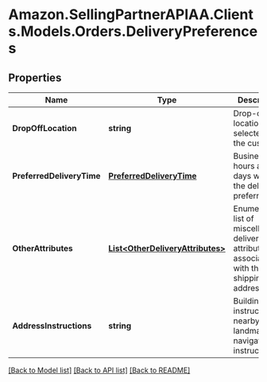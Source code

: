 # Amazon.SellingPartnerAPIAA.Clients.Models.Orders.DeliveryPreferences
## Properties

Name | Type | Description | Notes
------------ | ------------- | ------------- | -------------
**DropOffLocation** | **string** | Drop-off location selected by the customer. | [optional] 
**PreferredDeliveryTime** | [**PreferredDeliveryTime**](PreferredDeliveryTime.md) | Business hours and days when the delivery is preferred. | [optional] 
**OtherAttributes** | [**List&lt;OtherDeliveryAttributes&gt;**](OtherDeliveryAttributes.md) | Enumerated list of miscellaneous delivery attributes associated with the shipping address. | [optional] 
**AddressInstructions** | **string** | Building instructions, nearby landmark or navigation instructions. | [optional] 

[[Back to Model list]](../README.md#documentation-for-models) [[Back to API list]](../README.md#documentation-for-api-endpoints) [[Back to README]](../README.md)

